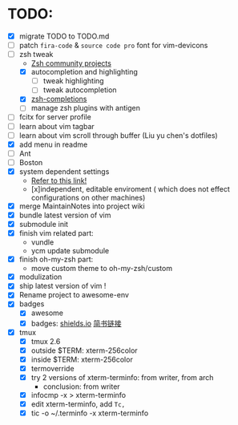 # TODO:
 - [x] migrate TODO to TODO.md
 - [ ] patch `fira-code` & `source code pro` font for vim-devicons
 - [ ] zsh tweak
    - [Zsh community projects](https://github.com/zsh-users)
    - [x] autocompletion and highlighting
        - [ ] tweak highlighting
        - [ ] tweak autocompletion
    - [x] [zsh-completions](https://github.com/zsh-users/zsh-completions)
    - [ ] manage zsh plugins with antigen
 - [ ] fcitx for server profile
 - [ ] learn about vim tagbar
 - [ ] learn about vim scroll through buffer (Liu yu chen's dotfiles)
 - [x] add menu in readme
 - [ ] Ant
 - [ ] Boston
 - [x] system dependent settings
    - [Refer to this link!](https://github.com/Leoyzen/dotfiles)
    - [x]independent, editable enviroment ( which does not effect configurations on other machines)
 - [x] merge MaintainNotes into project wiki
 - [x] bundle latest version of vim
 - [x] submodule init
 - [x] finish vim related part:
    - vundle
    - ycm update submodule
 - [x] finish oh-my-zsh part:
    - move custom theme to oh-my-zsh/custom
 - [x] modulization
 - [x] ship latest version of vim !
 - [x] Rename project to awesome-env
 - [x] badges
    - [x] awesome
    - [x] badges: [shields.io](https://img.shields.io/) [简书链接](http://www.jianshu.com/p/e9ce56cb24ef)
 - [x] tmux 
    - [x] tmux 2.6
    - [x] outside $TERM: xterm-256color
    - [x] inside $TERM: xterm-256color
    - [x] termoverride
    - [x] try 2 versions of xterm-terminfo: from writer, from arch
        - conclusion: from writer
    - [x] infocmp -x > xterm-terminfo
    - [x] edit xterm-terminfo, add `Tc,`
    - [x] tic -o ~/.terminfo -x xterm-terminfo
